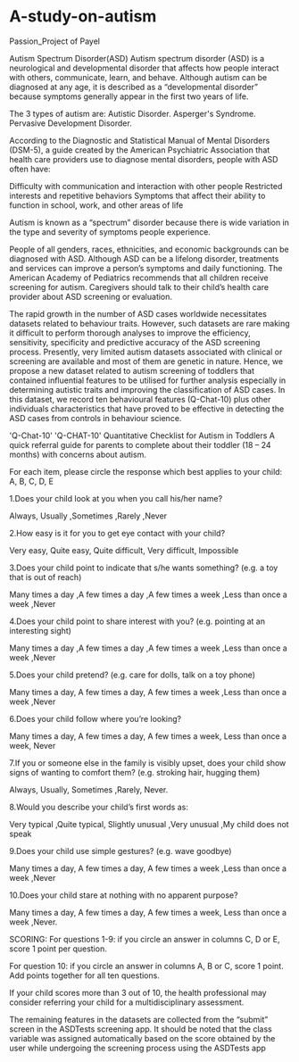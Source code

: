 # A-study-on-autism
Passion_Project of Payel


Autism Spectrum Disorder(ASD)
    Autism spectrum disorder (ASD) is a neurological and developmental disorder that affects how people interact
with others, communicate, learn, and behave. Although autism can be diagnosed at any age, it is described as a 
“developmental disorder” because symptoms generally appear in the first two years of life.

The 3 types of autism are: 
Autistic Disorder. 
Asperger's Syndrome. 
Pervasive Development Disorder.

According to the Diagnostic and Statistical Manual of Mental Disorders (DSM-5), a guide created by the 
American Psychiatric Association that health care providers use to diagnose mental disorders, people with ASD often have:

Difficulty with communication and interaction with other people
Restricted interests and repetitive behaviors
Symptoms that affect their ability to function in school, work, and other areas of life

Autism is known as a “spectrum” disorder because there is wide variation in the type and severity of symptoms people
experience.

People of all genders, races, ethnicities, and economic backgrounds can be diagnosed with ASD. Although ASD can be a 
lifelong disorder, treatments and services can improve a person’s symptoms and daily functioning. The American Academy 
of Pediatrics recommends that all children receive screening for autism. Caregivers should talk to their child’s health
care provider about ASD screening or evaluation.

The rapid growth in the number of ASD cases worldwide necessitates datasets related to behaviour traits. However, such
datasets are rare making it difficult to perform thorough analyses to improve the efficiency, sensitivity, specificity 
and predictive accuracy of the ASD screening process. Presently, very limited autism datasets associated with clinical 
or screening are available and most of them are genetic in nature. Hence, we propose a new dataset related to autism 
screening of toddlers that contained influential features to be utilised for further analysis especially in determining
autistic traits and improving the classification of ASD cases. In this dataset, we record ten behavioural features
(Q-Chat-10) plus other individuals characteristics that have proved to be effective in detecting the ASD cases from 
controls in behaviour science.

'Q-Chat-10'
'Q-CHAT-10' Quantitative Checklist for Autism in Toddlers 
A quick referral guide for parents to complete about their toddler (18 – 24 months) with concerns about autism.


For each item, please circle the response which best applies to your child:
A, B, C, D, E

1.Does your child look at you when you call his/her name?

Always, Usually ,Sometimes ,Rarely ,Never

2.How easy is it for you to get eye contact with your child?

Very easy, Quite easy, Quite difficult, Very difficult, Impossible

3.Does your child point to indicate that s/he wants something? (e.g. a toy that is out of reach)

Many times a day ,A few times a day ,A few times a week ,Less than once a week ,Never

4.Does your child point to share interest with you? (e.g. pointing at an interesting sight)

Many times a day ,A few times a day ,A few times a week ,Less than once a week ,Never

5.Does your child pretend? (e.g. care for dolls, talk on a toy phone)

Many times a day, A few times a day, A few times a week ,Less than once a week ,Never

6.Does your child follow where you’re looking?

Many times a day, A few times a day, A few times a week, Less than once a week, Never

7.If you or someone else in the family is visibly upset, does your child show signs of wanting to comfort them? 
(e.g. stroking hair, hugging them)

Always, Usually, Sometimes ,Rarely, Never.

8.Would you describe your child’s first words as:

Very typical ,Quite typical, Slightly unusual ,Very unusual ,My child does not speak


9.Does your child use simple gestures? (e.g. wave goodbye)

Many times a day, A few times a day, A few times a week ,Less than once a week ,Never

10.Does your child stare at nothing with no apparent purpose?

Many times a day, A few times a day, A few times a week, Less than once a week ,Never.

SCORING: For questions 1-9: if you circle an answer in columns C, D or E, score 1 point per question.

For question 10: if you circle an answer in columns A, B or C, score 1 point. 
Add points together for all ten questions.

If your child scores more than 3 out of 10, the health professional may consider referring your child for a
multidisciplinary assessment.


The remaining features in the datasets are collected from the “submit” screen in the ASDTests screening app. It should 
be noted that the class variable was assigned automatically based on the score obtained by the user while undergoing 
the screening process using the ASDTests app





